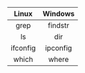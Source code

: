 |Linux         |Windows       |
|:---:         |:-----:       |
|grep          |findstr       |
|ls            |dir           |
|ifconfig      |ipconfig      |
|which         |where         |